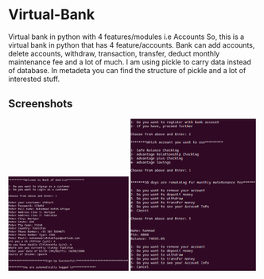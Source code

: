 # Virtual-Bank

Virtual bank in python with 4 features/modules i.e Accounts
So, this is a virtual bank in python that has 4 feature/accounts.
Bank can add accounts, delete accounts, withdraw, transaction, transfer,
deduct monthly maintenance fee and a lot of much.
I am using pickle to carry data instead of database.
In metadeta you can find the structure of pickle and a lot of interested stuff.

## Screenshots

<p float="left">
  <img src="screenshots/1.png" width="48%" />
  <img src="screenshots/2.png" width="50%" /> 
</p>
